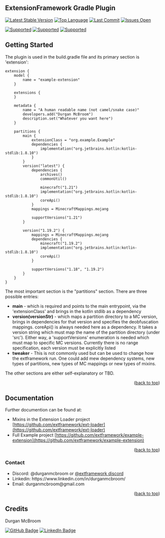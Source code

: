 <a id="readme-top"></a>
## ExtensionFramework Gradle Plugin
[![Latest Stable Version](https://img.shields.io/github/v/release/extframework/extframework-gradle-plugin?include_prereleases)](https://github.com/extframework/extframework-gradle-plugin)
[![Top Language](https://img.shields.io/github/languages/top/extframework/extframework-gradle-plugin)](https://github.com/extframework/extframework-gradle-plugin)
[![Last Commit](https://img.shields.io/github/last-commit/extframework/extframework-gradle-plugin)](https://github.com/extframework/extframework-gradle-plugin)
[![Issues Open](https://img.shields.io/github/issues/extframework/extframework-gradle-plugin)](https://github.com/extframework/extframework-gradle-plugin)

[![Supported ](https://img.shields.io/badge/Mac-Supported-Green)](https://github.com/extframework/example-extension)
[![Supported ](https://img.shields.io/badge/Windows-BUG-ff0000)](https://github.com/extframework/example-extension)
[![Supported ](https://img.shields.io/badge/Linux-Unknown-aaaaaa)](https://github.com/extframework/example-extension)

## Getting Started
The plugin is used in the build.gradle file and its primary section is 'extension': 
```
extension {
    model {
        name = "example-extension"
    }

    extensions {
    }

    metadata {
        name = "A human readable name (not camel/snake case)"
        developers.add("Durgan McBroom")
        description.set("Whatever you want here")
    }

    partitions {
        main {
            extensionClass = "org.example.Example"
            dependencies {
                implementation("org.jetbrains.kotlin:kotlin-stdlib:1.8.10")
            }
        }
        version("latest") {
            dependencies {
                archives()
                commonUtil()

                minecraft("1.21")
                implementation("org.jetbrains.kotlin:kotlin-stdlib:1.8.10")
                coreApi()
            }
            mappings = MinecraftMappings.mojang

            supportVersions("1.21")
        }

        version("1.19.2") {
            mappings = MinecraftMappings.mojang
            dependencies {
                minecraft("1.19.2")
                implementation("org.jetbrains.kotlin:kotlin-stdlib:1.8.10")
                coreApi()
            }

            supportVersions("1.18", "1.19.2")
        }
    }
}
```
The most important section is the "partitions" section.  There are three possible entries:
* **main** - which is required and points to the main entrypoint, via the 'extensionClass' and brings in the kotlin stdlib as a dependency
* **version(versionStr)** - which maps a partition directory to a MC version, brings in dependencies for that version and specifies the 
deobfuscation mappings. coreApi() is always needed here as a dependency.  It takes a version string which must map the name of the 
partition directory (under 'src').  Either way, a 'supportVersions' enumeration is needed which must map to specific MC versions.
Currently there is no range specification, each version must be explicitly listed
* **tweaker** - This is not commonly used but can be used to change how the extframework run.  One could add mew dependency systems, new types of partitions,
new types of MC mappings or new types of mixins.

The other sections are either self-explanatory or TBD.

<p align="right">(<a href="#readme-top">back to top</a>)</p>

## Documentation
Further documention can be found at:

* Mixins in the Extension Loader project [https://github.com/extframework/ext-loader](https://github.com/extframework/ext-loader)
* Full Example project [https://github.com/extframework/example-extension](https://github.com/extframework/example-extension)

<p align="right">(<a href="#readme-top">back to top</a>)</p>

### Contact

<ul>
  <li> Discord: @durganmcbroom  or  <a href="https://discord.gg/3fP4N27JPH">@extframework discord</a></li>
  <li> Linkedin: https://www.linkedin.com/in/durganmcbroom/ </li> 
  <li> Email: durganmcbroom@gmail.com </li>
</ul>

<p align="right">(<a href="#readme-top">back to top</a>)</p>

<!-- CREDITS -->
## Credits

Durgan McBroom

[![GitHub Badge](https://img.shields.io/badge/GitHub-100000?style=for-the-badge&logo=github&logoColor=white)](https://github.com/durganmcbroom)
[![LinkedIn Badge](https://img.shields.io/badge/LinkedIn-0077B5?style=for-the-badge&logo=linkedin&logoColor=white)](https://www.linkedin.com/in/durganmcbroom/)
